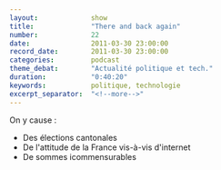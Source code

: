 ```yaml
---
layout:             show
title:              "There and back again"
number:             22
date:               2011-03-30 23:00:00
record_date:        2011-03-30 23:00:00
categories:         podcast
theme_debat:        "Actualité politique et tech."
duration:           "0:40:20"
keywords:           politique, technologie
excerpt_separator:  "<!--more-->"
---
```



On y cause :

- Des élections cantonales
- De l'attitude de la France vis-à-vis d'internet
- De sommes icommensurables
